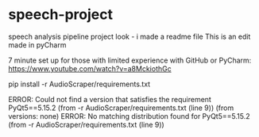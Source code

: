 # speech-project
speech analysis pipeline project
look - i made a readme file
This is an edit made in pyCharm


7 minute set up for those with limited experience with GitHub or PyCharm:
https://www.youtube.com/watch?v=a8MckiothGc


pip install -r AudioScraper/requirements.txt

ERROR: Could not find a version that satisfies the requirement PyQt5==5.15.2 (from -r AudioScraper/requirements.txt (line 9)) (from versions: none)
ERROR: No matching distribution found for PyQt5==5.15.2 (from -r AudioScraper/requirements.txt (line 9))
